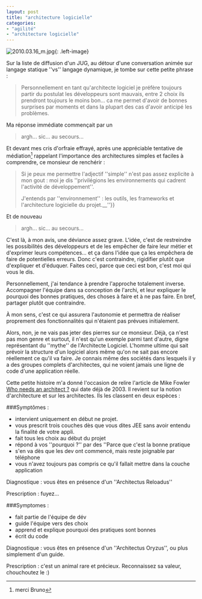 ```yaml
---
layout: post
title: "architecture logicielle"
categories: 
- "agilité"
- "architecture logicielle"
---
```

![2010.03.16_m.jpg](https://blog.crafting-labs.fr/images/illustration/.2010.03.16_m_s.jpg){: .left-image}

Sur la liste de diffusion d'un JUG, au détour d'une conversation animée sur langage statique ''vs'' langage dynamique, je tombe sur cette petite phrase :

> Personnellement en tant qu'architecte logiciel je préfère toujours partir du postulat les développeurs sont mauvais, entre 2 choix ils prendront toujours le moins bon... ca me permet d'avoir de bonnes surprises par moments et dans la plupart des cas d'avoir anticipé les problèmes.

Ma réponse immédiate commençait par un 

> argh... sic... au secours...

Et devant mes cris d'orfraie effrayé, après une appréciable tentative de médiation[^1] rappelant l'importance des architectures simples et faciles à comprendre, ce monsieur de renchérir :

> Si je peux me permettre l'adjectif ''simple'' n'est pas assez explicite à mon gout : moi je dis ''privilégions les environnements qui cadrent l'activité de développement''.
>
> J'entends par ''environnement'' : les outils, les frameworks et l'architecture logicielle du projet.__''}}


Et de nouveau 

> argh... sic... au secours...

C'est là, à mon avis, une déviance assez grave.
L'idée, c'est de restreindre les possibilités des développeurs et de les empêcher de faire leur métier et d'exprimer leurs compétences... et ça dans l'idée que ça les empêchera de faire de potentielles erreurs. Donc c'est contraindre, rigidifier plutôt que d'expliquer et d'éduquer. Faites ceci, parce que ceci est bon, c'est moi qui vous le dis.

Personnellement, j'ai tendance à prendre l'approche totalement inverse. Accompagner l'équipe dans sa conception de l'archi, et leur expliquer le pourquoi des bonnes pratiques, des choses à faire et à ne pas faire. En bref, partager plutôt que contraindre.

À mon sens, c'est ce qui assurera l'autonomie et permettra de réaliser proprement des fonctionnalités qui n'étaient pas prévues initialement.


Alors, non, je ne vais pas jeter des pierres sur ce monsieur. Déjà, ça n'est pas mon genre et surtout, il n'est qu'un exemple parmi tant d'autre, digne représentant du ''mythe'' de l'Architecte Logiciel. L'homme ultime qui sait prévoir la structure d'un logiciel alors même qu'on ne sait pas encore réellement ce qu'il va faire. Je connais même des sociétés dans lesquels il y a des groupes complets d'architectes, qui ne voient jamais une ligne de code d'une application réelle. 


Cette petite histoire m'a donné l'occasion de relire l'article de Mike Fowler [Who needs an architect ?](http://martinfowler.com/ieeeSoftware/whoNeedsArchitect.pdf) qui date déjà de 2003. Il revient sur la notion d'architecture et sur les architectes. Ils les classent en deux espèces :

###Symptômes :

* intervient uniquement en début ne projet. 
* vous prescrit trois couches dès que vous dites JEE sans avoir entendu la finalité de votre appli. 
* fait tous les choix au début du projet
* répond à vos ''pourquoi ?'' par des ''Parce que c'est la bonne pratique
* s'en va dès que les dev ont commencé, mais reste joignable par téléphone
* vous n'avez toujours pas compris ce qu'il fallait mettre dans la couche application

Diagnostique : vous êtes en présence d'un ''Architectus Reloadus''

Prescription : fuyez...

###Symptomes :

* fait partie de l'équipe de dév
* guide l'équipe vers des choix
* apprend et explique pourquoi des pratiques sont bonnes
* écrit du code

Diagnostique : vous êtes en présence d'un ''Architectus Oryzus'', ou plus simplement d'un guide.

Prescription : c'est un animal rare et précieux. Reconnaissez sa valeur, chouchoutez le :)


[^1]: merci Bruno
